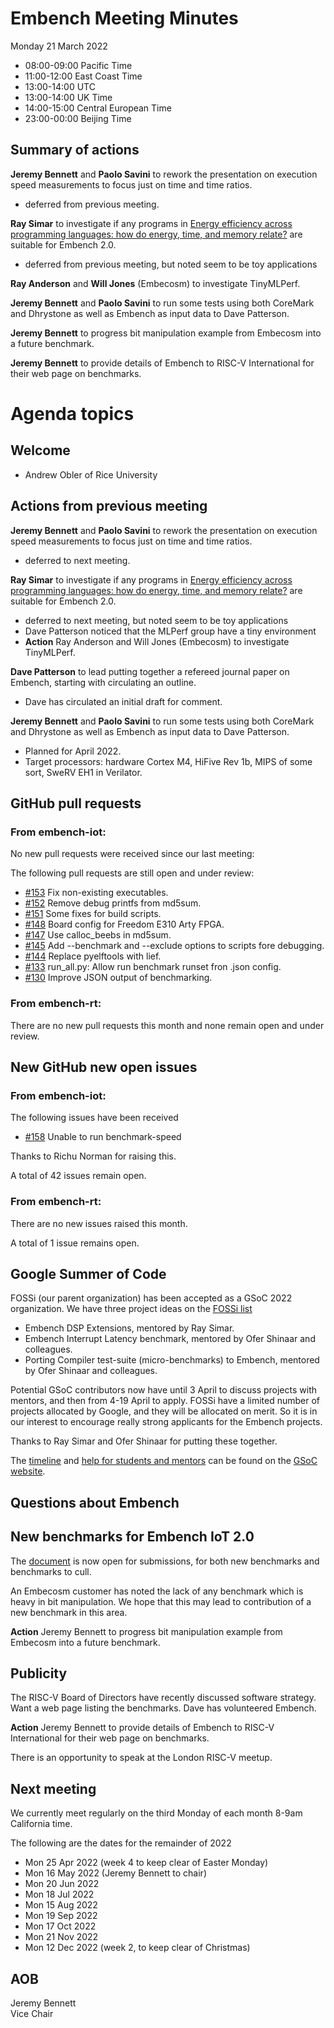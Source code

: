 # Embench Meeting Minutes

Monday 21 March 2022

- 08:00-09:00 Pacific Time
- 11:00-12:00 East Coast Time
- 13:00-14:00 UTC
- 13:00-14:00 UK Time
- 14:00-15:00 Central European Time
- 23:00-00:00 Beijing Time

## Summary of actions

**Jeremy Bennett** and **Paolo Savini** to rework the presentation on execution speed measurements to focus just on time and time ratios.

- deferred from previous meeting.

**Ray Simar** to investigate if any programs in [Energy efficiency across programming languages: how do energy, time, and memory relate?](https://dl.acm.org/doi/pdf/10.1145/3136014.3136031) are suitable for Embench 2.0.

- deferred from previous meeting, but noted seem to be toy applications

**Ray Anderson** and **Will Jones** (Embecosm) to investigate TinyMLPerf.

**Jeremy Bennett** and **Paolo Savini** to run some tests using both CoreMark and Dhrystone as well as Embench as input data to Dave Patterson.

**Jeremy Bennett** to progress bit manipulation example from Embecosm into a
future benchmark.

**Jeremy Bennett** to provide details of Embench to RISC-V International for their web page on benchmarks.

# Agenda topics

## Welcome

- Andrew Obler of Rice University

## Actions from previous meeting

 **Jeremy Bennett** and **Paolo Savini** to rework the presentation on execution speed measurements to focus just on time and time ratios.

- deferred to next meeting.

**Ray Simar** to investigate if any programs in [Energy efficiency across programming languages: how do energy, time, and memory relate?](https://dl.acm.org/doi/pdf/10.1145/3136014.3136031) are suitable for Embench 2.0.

- deferred to next meeting, but noted seem to be toy applications
- Dave Patterson noticed that the MLPerf group have a tiny environment
- **Action** Ray Anderson and Will Jones (Embecosm) to investigate TinyMLPerf.

**Dave Patterson** to lead putting together a refereed journal paper on Embench, starting with circulating an outline.

- Dave has circulated an initial draft for comment.

**Jeremy Bennett** and **Paolo Savini** to run some tests using both CoreMark and Dhrystone as well as Embench as input data to Dave Patterson.

- Planned for April 2022.
- Target processors: hardware Cortex M4, HiFive Rev 1b, MIPS of some sort, SweRV EH1 in Verilator.

## GitHub pull requests

### From embench-iot:

No new pull requests were received since our last meeting:

The following pull requests are still open and under review:

- [#153](https://github.com/embench/embench-iot/pull/153) Fix non-existing executables.
- [#152](https://github.com/embench/embench-iot/pull/152) Remove debug printfs from md5sum.
- [#151](https://github.com/embench/embench-iot/pull/151) Some fixes for build scripts.
- [#148](https://github.com/embench/embench-iot/pull/148) Board config for Freedom E310 Arty FPGA.
- [#147](https://github.com/embench/embench-iot/pull/147) Use calloc_beebs in md5sum.
- [#145](https://github.com/embench/embench-iot/pull/145) Add --benchmark and --exclude options to scripts fore debugging.
- [#144](https://github.com/embench/embench-iot/pull/144) Replace pyelftools with lief.
- [#133](https://github.com/embench/embench-iot/pull/133) run_all.py: Allow run benchmark runset fron .json config.
- [#130](https://github.com/embench/embench-iot/pull/130) Improve JSON output of benchmarking.

### From embench-rt:

There are no new pull requests this month and none remain open and under review.

## New GitHub new open issues

### From embench-iot:

The following issues have been received

- [#158](https://github.com/embench/embench-iot/issues/158) Unable to run benchmark-speed

Thanks to Richu Norman for raising this.

A total of 42 issues remain open.

### From embench-rt:

There are no new issues raised this month.

A total of 1 issue remains open.

## Google Summer of Code

FOSSi (our parent organization) has been accepted as a GSoC 2022 organization. We have three project ideas on the [FOSSi list](https://www.fossi-foundation.org/gsoc22-ideas)

- Embench DSP Extensions, mentored by Ray Simar.
- Embench Interrupt Latency benchmark, mentored by Ofer Shinaar and colleagues.
- Porting Compiler test-suite (micro-benchmarks) to Embench, mentored by Ofer Shinaar and colleagues.

Potential GSoC contributors now have until 3 April to discuss projects with mentors, and then from 4-19 April to apply.  FOSSi have a limited number of projects allocated by Google, and they will be allocated on merit. So it is in our interest to encourage really strong applicants for the Embench projects.

Thanks to Ray Simar and Ofer Shinaar for putting these together.

The [timeline](https://developers.google.com/open-source/gsoc/timeline) and [help for students and mentors](https://developers.google.com/open-source/gsoc/resources/guide) can be found on the [GSoC website](https://summerofcode.withgoogle.com/).

## Questions about Embench

## New benchmarks for Embench IoT 2.0

The [document](https://docs.google.com/document/d/1kFBsA6VEQfJ8yG6wbBwgiY6GKOYLVNJvqIfqKYYyX60/edit?usp=sharing) is now open for submissions, for both new benchmarks and benchmarks to cull.

An Embecosm customer has noted the lack of any benchmark which is heavy in bit manipulation.  We hope that this may lead to contribution of a new benchmark in this area.

**Action** Jeremy Bennett to progress bit manipulation example from Embecosm into a future benchmark.

## Publicity

The RISC-V Board of Directors have recently discussed software strategy. Want a web page listing the benchmarks. Dave has volunteered Embench.

**Action** Jeremy Bennett to provide details of Embench to RISC-V International for their web page on benchmarks.

There is an opportunity to speak at the London RISC-V meetup.

## Next meeting

We currently meet regularly on the third Monday of each month 8-9am California time.

The following are the dates for the remainder of 2022

- Mon 25 Apr 2022 (week 4 to keep clear of Easter Monday)
- Mon 16 May 2022 (Jeremy Bennett to chair)
- Mon 20 Jun 2022
- Mon 18 Jul 2022
- Mon 15 Aug 2022
- Mon 19 Sep 2022
- Mon 17 Oct 2022
- Mon 21 Nov 2022
- Mon 12 Dec 2022 (week 2, to keep clear of Christmas)

## AOB


Jeremy Bennett \
Vice Chair
